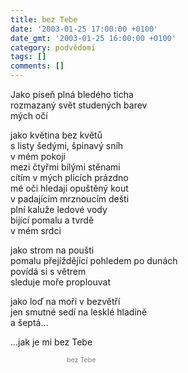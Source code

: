 ```yaml
---
title: bez Tebe
date: '2003-01-25 17:00:00 +0100'
date_gmt: '2003-01-25 16:00:00 +0100'
category: podvědomí
tags: []
comments: []
---
```


<p>Jako píseň plná bledého ticha<br>rozmazaný svět studených barev<br>mých očí</p>
<p>jako květina bez květů<br>s listy šedými, špinavý sníh<br>v mém pokoji<br>mezi čtyřmi bílými stěnami<br>cítím v mých plicích prázdno<br>mé oči hledají opuštěný kout<br>v padajícím mrznoucím dešti<br>plní kaluže ledové vody<br>bijící pomalu a tvrdě<br>v mém srdci</p>
<p>jako strom na poušti<br>pomalu přejíždějící pohledem po dunách<br>povídá si s větrem<br>sleduje moře proplouvat</p>
<p>jako loď na moři v bezvětří<br>jen smutné sedí na lesklé hladině<br>a šeptá...</p>
<p>...jak je mi bez Tebe</p>
<p style="color:#808080; font-size:8pt; text-indent:90">bez Tebe</p>
